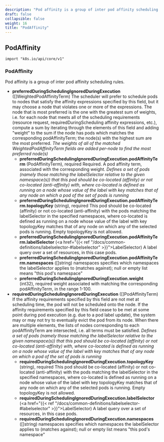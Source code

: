```yaml
---
description: "Pod affinity is a group of inter pod affinity scheduling rules."
draft: false
collapsible: false
weight: 16
title: "PodAffinity"
---
```

## PodAffinity
`import "k8s.io/api/core/v1"`
### PodAffinity
Pod affinity is a group of inter pod affinity scheduling rules.
- **preferredDuringSchedulingIgnoredDuringExecution** ([]WeightedPodAffinityTerm)
  The scheduler will prefer to schedule pods to nodes that satisfy the affinity expressions specified by this field, but it may choose a node that violates one or more of the expressions. The node that is most preferred is the one with the greatest sum of weights, i.e. for each node that meets all of the scheduling requirements (resource request, requiredDuringScheduling affinity expressions, etc.), compute a sum by iterating through the elements of this field and adding "weight" to the sum if the node has pods which matches the corresponding podAffinityTerm; the node(s) with the highest sum are the most preferred.
*The weights of all of the matched WeightedPodAffinityTerm fields are added per-node to find the most preferred node(s)*
  - **preferredDuringSchedulingIgnoredDuringExecution.podAffinityTerm** (PodAffinityTerm), required
    Required. A pod affinity term, associated with the corresponding weight.
*Defines a set of pods (namely those matching the labelSelector relative to the given namespace(s)) that this pod should be co-located (affinity) or not co-located (anti-affinity) with, where co-located is defined as running on a node whose value of the label with key <topologyKey> matches that of any node on which a pod of the set of pods is running*
  - **preferredDuringSchedulingIgnoredDuringExecution.podAffinityTerm.topologyKey** (string), required
    This pod should be co-located (affinity) or not co-located (anti-affinity) with the pods matching the labelSelector in the specified namespaces, where co-located is defined as running on a node whose value of the label with key topologyKey matches that of any node on which any of the selected pods is running. Empty topologyKey is not allowed.
  - **preferredDuringSchedulingIgnoredDuringExecution.podAffinityTerm.labelSelector** (<a href="{{< ref "/docs/common-definitions/labelselector-#labelselector" >}}">LabelSelector</a>)
    A label query over a set of resources, in this case pods.
  - **preferredDuringSchedulingIgnoredDuringExecution.podAffinityTerm.namespaces** ([]string)
    namespaces specifies which namespaces the labelSelector applies to (matches against); null or empty list means "this pod's namespace"
  - **preferredDuringSchedulingIgnoredDuringExecution.weight** (int32), required
    weight associated with matching the corresponding podAffinityTerm, in the range 1-100.
- **requiredDuringSchedulingIgnoredDuringExecution** ([]PodAffinityTerm)
  If the affinity requirements specified by this field are not met at scheduling time, the pod will not be scheduled onto the node. If the affinity requirements specified by this field cease to be met at some point during pod execution (e.g. due to a pod label update), the system may or may not try to eventually evict the pod from its node. When there are multiple elements, the lists of nodes corresponding to each podAffinityTerm are intersected, i.e. all terms must be satisfied.
*Defines a set of pods (namely those matching the labelSelector relative to the given namespace(s)) that this pod should be co-located (affinity) or not co-located (anti-affinity) with, where co-located is defined as running on a node whose value of the label with key <topologyKey> matches that of any node on which a pod of the set of pods is running*
  - **requiredDuringSchedulingIgnoredDuringExecution.topologyKey** (string), required
    This pod should be co-located (affinity) or not co-located (anti-affinity) with the pods matching the labelSelector in the specified namespaces, where co-located is defined as running on a node whose value of the label with key topologyKey matches that of any node on which any of the selected pods is running. Empty topologyKey is not allowed.
  - **requiredDuringSchedulingIgnoredDuringExecution.labelSelector** (<a href="{{< ref "/docs/common-definitions/labelselector-#labelselector" >}}">LabelSelector</a>)
    A label query over a set of resources, in this case pods.
  - **requiredDuringSchedulingIgnoredDuringExecution.namespaces** ([]string)
    namespaces specifies which namespaces the labelSelector applies to (matches against); null or empty list means "this pod's namespace"
